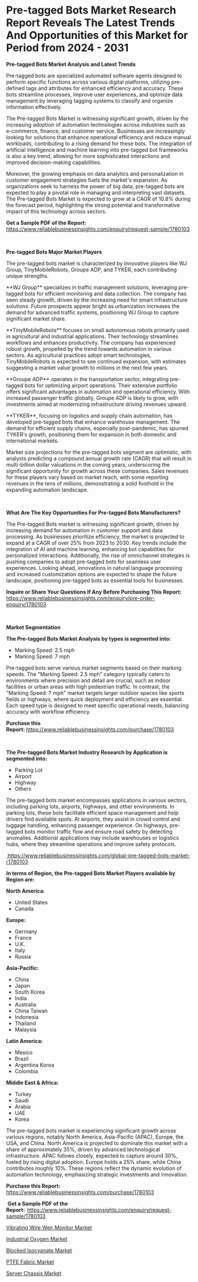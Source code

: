 <p><h1>Pre-tagged Bots Market Research Report Reveals The Latest Trends And Opportunities of this Market for Period from 2024 - 2031</h1></p><p><strong>Pre-tagged Bots Market Analysis and Latest Trends</strong></p>
<p><p>Pre-tagged bots are specialized automated software agents designed to perform specific functions across various digital platforms, utilizing pre-defined tags and attributes for enhanced efficiency and accuracy. These bots streamline processes, improve user experiences, and optimize data management by leveraging tagging systems to classify and organize information effectively.</p><p>The Pre-tagged Bots Market is witnessing significant growth, driven by the increasing adoption of automation technologies across industries such as e-commerce, finance, and customer service. Businesses are increasingly looking for solutions that enhance operational efficiency and reduce manual workloads, contributing to a rising demand for these bots. The integration of artificial intelligence and machine learning into pre-tagged bot frameworks is also a key trend, allowing for more sophisticated interactions and improved decision-making capabilities.</p><p>Moreover, the growing emphasis on data analytics and personalization in customer engagement strategies fuels the market's expansion. As organizations seek to harness the power of big data, pre-tagged bots are expected to play a pivotal role in managing and interpreting vast datasets. The Pre-tagged Bots Market is expected to grow at a CAGR of 10.8% during the forecast period, highlighting the strong potential and transformative impact of this technology across sectors.</p></p>
<p><strong>Get a Sample PDF of the Report:&nbsp;</strong> <a href="https://www.reliablebusinessinsights.com/enquiry/request-sample/1780103?utm_campaign=62&utm_medium=2&utm_source=Github&utm_content=ia&utm_term=19122024&utm_id=pre-tagged-bots">https://www.reliablebusinessinsights.com/enquiry/request-sample/1780103</a></p>
<p>&nbsp;</p>
<p><strong>Pre-tagged Bots Major Market Players</strong></p>
<p><p>The pre-tagged bots market is characterized by innovative players like WJ Group, TinyMobileRobots, Groupe ADP, and TYKER, each contributing unique strengths.</p><p>**WJ Group** specializes in traffic management solutions, leveraging pre-tagged bots for efficient monitoring and data collection. The company has seen steady growth, driven by the increasing need for smart infrastructure solutions. Future prospects appear bright as urbanization increases the demand for advanced traffic systems, positioning WJ Group to capture significant market share.</p><p>**TinyMobileRobots** focuses on small autonomous robots primarily used in agricultural and industrial applications. Their technology streamlines workflows and enhances productivity. The company has experienced robust growth, propelled by the trend towards automation in various sectors. As agricultural practices adopt smart technologies, TinyMobileRobots is expected to see continued expansion, with estimates suggesting a market value growth to millions in the next few years.</p><p>**Groupe ADP** operates in the transportation sector, integrating pre-tagged bots for optimizing airport operations. Their extensive portfolio offers significant advantages in automation and operational efficiency. With increased passenger traffic globally, Groupe ADP is likely to grow, with investments aimed at modernizing infrastructure driving revenues upward.</p><p>**TYKER**, focusing on logistics and supply chain automation, has developed pre-tagged bots that enhance warehouse management. The demand for efficient supply chains, especially post-pandemic, has spurred TYKER's growth, positioning them for expansion in both domestic and international markets.</p><p>Market size projections for the pre-tagged bots segment are optimistic, with analysts predicting a compound annual growth rate (CAGR) that will result in multi-billion dollar valuations in the coming years, underscoring the significant opportunity for growth across these companies. Sales revenues for these players vary based on market reach, with some reporting revenues in the tens of millions, demonstrating a solid foothold in the expanding automation landscape.</p></p>
<p>&nbsp;</p>
<p><strong>What Are The Key Opportunities For Pre-tagged Bots Manufacturers?</strong></p>
<p><p>The Pre-tagged Bots market is witnessing significant growth, driven by increasing demand for automation in customer support and data processing. As businesses prioritize efficiency, the market is projected to expand at a CAGR of over 25% from 2023 to 2030. Key trends include the integration of AI and machine learning, enhancing bot capabilities for personalized interactions. Additionally, the rise of omnichannel strategies is pushing companies to adopt pre-tagged bots for seamless user experiences. Looking ahead, innovations in natural language processing and increased customization options are expected to shape the future landscape, positioning pre-tagged bots as essential tools for businesses.</p></p>
<p><strong>Inquire or Share Your Questions If Any Before Purchasing This Report:</strong> <a href="https://www.reliablebusinessinsights.com/enquiry/pre-order-enquiry/1780103?utm_campaign=62&utm_medium=2&utm_source=Github&utm_content=ia&utm_term=19122024&utm_id=pre-tagged-bots">https://www.reliablebusinessinsights.com/enquiry/pre-order-enquiry/1780103</a></p>
<p>&nbsp;</p>
<p><strong>Market Segmentation</strong></p>
<p><strong>The Pre-tagged Bots Market Analysis by types is segmented into:</strong></p>
<p><ul><li>Marking Speed: 2.5 mph</li><li>Marking Speed: 7 mph</li></ul></p>
<p><p>Pre-tagged bots serve various market segments based on their marking speeds. The "Marking Speed: 2.5 mph" category typically caters to environments where precision and detail are crucial, such as indoor facilities or urban areas with high pedestrian traffic. In contrast, the "Marking Speed: 7 mph" market targets larger outdoor spaces like sports fields or highways, where quick deployment and efficiency are essential. Each speed type is designed to meet specific operational needs, balancing accuracy with workflow efficiency.</p></p>
<p><strong>Purchase this Report:&nbsp;</strong><a href="https://www.reliablebusinessinsights.com/purchase/1780103?utm_campaign=62&utm_medium=2&utm_source=Github&utm_content=ia&utm_term=19122024&utm_id=pre-tagged-bots">https://www.reliablebusinessinsights.com/purchase/1780103</a></p>
<p>&nbsp;</p>
<p><strong>The Pre-tagged Bots Market Industry Research by Application is segmented into:</strong></p>
<p><ul><li>Parking Lot</li><li>Airport</li><li>Highway</li><li>Others</li></ul></p>
<p><p>The pre-tagged bots market encompasses applications in various sectors, including parking lots, airports, highways, and other environments. In parking lots, these bots facilitate efficient space management and help drivers find available spots. At airports, they assist in crowd control and luggage handling, enhancing passenger experience. On highways, pre-tagged bots monitor traffic flow and ensure road safety by detecting anomalies. Additional applications may include warehouses or logistics hubs, where they streamline operations and improve safety protocols.</p></p>
<p><a href="https://www.reliablebusinessinsights.com/global-pre-tagged-bots-market-r1780103?utm_campaign=62&utm_medium=2&utm_source=Github&utm_content=ia&utm_term=19122024&utm_id=pre-tagged-bots">&nbsp;https://www.reliablebusinessinsights.com/global-pre-tagged-bots-market-r1780103</a></p>
<p><strong>In terms of Region, the Pre-tagged Bots Market Players available by Region are:</strong></p>
<p>
    <p> <strong> North America: </strong>
        <ul>
            <li>United States</li>
            <li>Canada</li>
        </ul>
        </p> 
    <p> <strong> Europe: </strong>
        <ul>
            <li>Germany</li>
            <li>France</li>
            <li>U.K.</li>
            <li>Italy</li>
            <li>Russia</li>
        </ul>
        </p> 
    <p> <strong> Asia-Pacific: </strong>
        <ul>
            <li>China</li>
            <li>Japan</li>
            <li>South Korea</li>
            <li>India</li>
            <li>Australia</li>
            <li>China Taiwan</li>
            <li>Indonesia</li>
            <li>Thailand</li>
            <li>Malaysia</li>
        </ul>
        </p> 
    <p> <strong> Latin America: </strong>
        <ul>
            <li>Mexico</li>
            <li>Brazil</li>
            <li>Argentina Korea</li>
            <li>Colombia</li>
        </ul>
        </p> 
    <p> <strong> Middle East & Africa: </strong>
        <ul>
            <li>Turkey</li>
            <li>Saudi</li>
            <li>Arabia</li>
            <li>UAE</li>
            <li>Korea</li>
        </ul>
    </p>
    </p>
<p><p>The pre-tagged bots market is experiencing significant growth across various regions, notably North America, Asia-Pacific (APAC), Europe, the USA, and China. North America is projected to dominate this market with a share of approximately 35%, driven by advanced technological infrastructure. APAC follows closely, expected to capture around 30%, fueled by rising digital adoption. Europe holds a 25% share, while China contributes roughly 10%. These regions reflect the dynamic evolution of automation technology, emphasizing strategic investments and innovation.</p></p>
<p><strong>Purchase this Report: </strong><a href="https://www.reliablebusinessinsights.com/purchase/1780103?utm_campaign=62&utm_medium=2&utm_source=Github&utm_content=ia&utm_term=19122024&utm_id=pre-tagged-bots">https://www.reliablebusinessinsights.com/purchase/1780103</a></p>
<p>&nbsp;<strong>Get a Sample PDF of the Report:&nbsp;&nbsp;</strong><a href="https://www.reliablebusinessinsights.com/enquiry/request-sample/1780103?utm_campaign=62&utm_medium=2&utm_source=Github&utm_content=ia&utm_term=19122024&utm_id=pre-tagged-bots">https://www.reliablebusinessinsights.com/enquiry/request-sample/1780103</a></p>
<p><strong></strong></p>
<p><p><a href="https://github.com/mcfred89/Market-Research-Report-List-1/blob/main/vibrating-wire-weir-monitor-market.md?utm_campaign=62&utm_medium=2&utm_source=Github&utm_content=ia&utm_term=19122024&utm_id=pre-tagged-bots">Vibrating Wire Weir Monitor Market</a></p><p><a href="https://www.linkedin.com/pulse/c-glance-reports-anmec?utm_campaign=62&utm_medium=2&utm_source=Github&utm_content=ia&utm_term=19122024&utm_id=pre-tagged-bots">Industrial Oxygen Market</a></p><p><a href="https://www.linkedin.com/pulse/rev-athenaur-okk4f?utm_campaign=62&utm_medium=2&utm_source=Github&utm_content=ia&utm_term=19122024&utm_id=pre-tagged-bots">Blocked Isocyanate Market</a></p><p><a href="https://www.linkedin.com/pulse/p-factrackr-ho6he?utm_campaign=62&utm_medium=2&utm_source=Github&utm_content=ia&utm_term=19122024&utm_id=pre-tagged-bots">PTFE Fabric Market</a></p><p><a href="https://www.linkedin.com/pulse/projected-growth-server-chassis-market-size-scope-analysis-qmvdf?utm_campaign=62&utm_medium=2&utm_source=Github&utm_content=ia&utm_term=19122024&utm_id=pre-tagged-bots">Server Chassis Market</a></p></p>